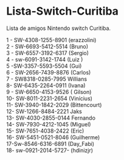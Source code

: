 # Lista-Switch-Curitiba

Lista de amigos Nintendo switch Curitiba.

1 - SW-4308-1255-8901 (erazzolini)<br>
2 - SW-6693-5412-5514 (Bruno) <br>
3 - SW-6557-3192-6317 (Sergio)<br>
4 - sw-6091-3142-1744 (Luiz )<br>
5 -SW-3357-5593-5504 (Gui)<br>
6 - SW-2656-7439-8876 (Carlos)<br>
7 - SW8318-0285-7995 Willians<br>
8- SW-6435-2264-0911 (Ivana)<br>
9 - SW-6650-4153-9526 ( Gilson)<br>
10- SW-8011-2231-2654 (Vinícius)<br>
11- SW-3940-1842-2029 (Bittencourt)<br>
12- SW-1266-8484-2221 Jaks<br>
13- SW-4030-2855-0144 Fernando<br>
14- SW-7930-4212-1045 (Miguel)<br>
15- SW-7651-4038-2422 (Eric)<br>
16- SW-5451-0521-8046 (Guilherme)<br>
17-Sw-8546-6316-6891 (Day_Fabi)<br>
18- sw-0921-2014-5727- (hdinizjr)<br>
